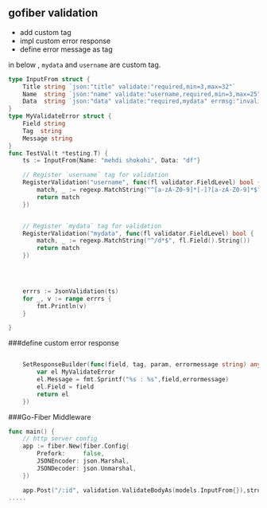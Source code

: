 ## gofiber validation
* add custom tag 
* impl custom error response
* define error message as tag 
  
in below , `mydata` and `username` are custom tag.
```go
type InputFrom struct {
	Title string `json:"title" validate:"required,min=3,max=32"`
	Name  string `json:"name" validate:"username,required,min=3,max=25" errmsg:"invalid username"`
	Data  string `json:"data" validate:"required,mydata" errmsg:"invalid data"`
}
type MyValidateError struct {
	Field string
	Tag  string
	Message string
}
func TestVal(t *testing.T) {
	ts := InputFrom{Name: "mehdi shokohi", Data: "df"}

    // Register `username` tag for validation
	RegisterValidation("username", func(fl validator.FieldLevel) bool {
		match, _ := regexp.MatchString("^[a-zA-Z0-9]*[-]?[a-zA-Z0-9]*$", fl.Field().String())
		return match
	})


    // Register `mydata` tag for validation
	RegisterValidation("mydata", func(fl validator.FieldLevel) bool {
		match, _ := regexp.MatchString("^/d*$", fl.Field().String())
		return match
	})

	


	errrs := JsonValidation(ts)
	for _, v := range errrs {
		fmt.Println(v)
	}

}


```


###define custom error response

```go

	SetResponseBuilder(func(field, tag, param, errormessage string) any {
		var el MyValidateError
		el.Message = fmt.Sprintf("%s : %s",field,errormessage)
		el.Field = field
		return el
	})

```

###Go-Fiber Middleware

```go
func main() {
	// http server config
	app := fiber.New(fiber.Config{
		Prefork:     false,
		JSONEncoder: json.Marshal,
		JSONDecoder: json.Unmarshal,
	})

	app.Post("/:id", validation.ValidateBodyAs(models.InputFrom{}),structureForms)
.....